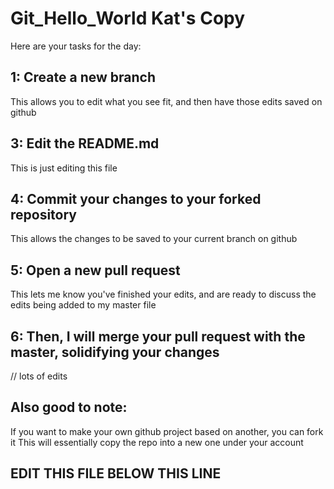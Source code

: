 # Git_Hello_World Kat's Copy

Here are your tasks for the day:

1: Create a new branch
- 
This allows you to edit what you see fit, and then have those edits saved on github

3: Edit the README.md
- 
This is just editing this file

4: Commit your changes to your forked repository
- 
This allows the changes to be saved to your current branch on github

5: Open a new pull request
-
This lets me know you've finished your edits, and are ready to discuss the edits being added to my master file

6: Then, I will merge your pull request with the master, solidifying your changes
- 
// lots of edits

Also good to note: 
- 
If you want to make your own github project based on another, you can fork it
This will essentially copy the repo into a new one under your account

EDIT THIS FILE BELOW THIS LINE
------------------------------------------------------------------------------
